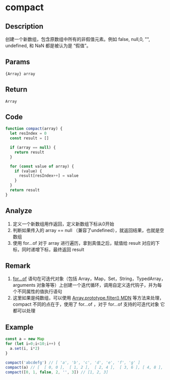 # compact 

## Description 
创建一个新数组，包含原数组中所有的非假值元素。例如 false, null,0, "", undefined, 和 NaN 都是被认为是 “假值”。
## Params
`{Array} array`
## Return
`Array`

## Code
```js
function compact(array) {
  let resIndex = 0
  const result = []

  if (array == null) {
    return result
  }

  for (const value of array) {
    if (value) {
      result[resIndex++] = value
    }
  }
  return result
}
```
## Analyze
1. 定义一个新数组用作返回，定义新数组下标从0开始
2. 判断如果传入的 array == null （兼容了undefined），就返回结果，也就是空数组
3. 使用 for...of 对于 array 进行遍历，拿到真值之后，赋值给 result 对应的下标，同时递增下标，最终返回 result
## Remark
1. [for...of](https://developer.mozilla.org/zh-CN/docs/Web/JavaScript/Reference/Statements/for...of) 语句在可迭代对象（包括 Array，Map，Set，String，TypedArray，arguments 对象等等）上创建一个迭代循环，调用自定义迭代钩子，并为每个不同属性的值执行语句
2. 这里如果是纯数组，可以使用 [Array.prototype.filter() MDN](https://developer.mozilla.org/zh-CN/docs/Web/JavaScript/Reference/Global_Objects/Array/filter) 等方法来处理，compact 不同的点在于，使用了 for...of ，对于 for...of 支持的可迭代对象 它都可以处理
## Example
```js
const a = new Map
for (let i=0;i<10;i++) {
  a.set(i, i*2)
}

compact('abcdefg') // [ 'a', 'b', 'c', 'd', 'e', 'f', 'g' ]
compact(a) // [  [ 0, 0 ],  [ 1, 2 ],  [ 2, 4 ],  [ 3, 6 ], [ 4, 8 ],  [ 5, 10 ],[ 6, 12 ], [ 7, 14 ], [ 8, 16 ], [ 9, 18 ]]
compact([0, 1, false, 2, '', 3]) // [1, 2, 3]
```
